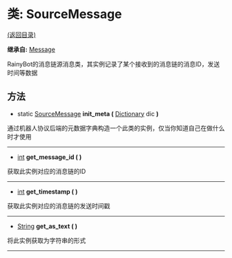 # 类: SourceMessage

[(返回目录)](./)

**继承自:** [Message](message.md)

RainyBot的消息链源消息类，其实例记录了某个接收到的消息链的消息ID，发送时间等数据

## 方法

* static [SourceMessage](sourcemessage.md) **init\_meta (** [Dictionary](https://docs.godotengine.org/en/latest/classes/class\_dictionary.html) dic **)**

通过机器人协议后端的元数据字典构造一个此类的实例，仅当你知道自己在做什么时才使用

***

* [int](https://docs.godotengine.org/en/latest/classes/class\_int.html) **get\_message\_id ( )**

获取此实例对应的消息链的ID

***

* [int](https://docs.godotengine.org/en/latest/classes/class\_int.html) **get\_timestamp ( )**

获取此实例对应的消息链的发送时间戳

***

* [String](https://docs.godotengine.org/en/latest/classes/class\_string.html) **get\_as\_text ( )**

将此实例获取为字符串的形式

***

